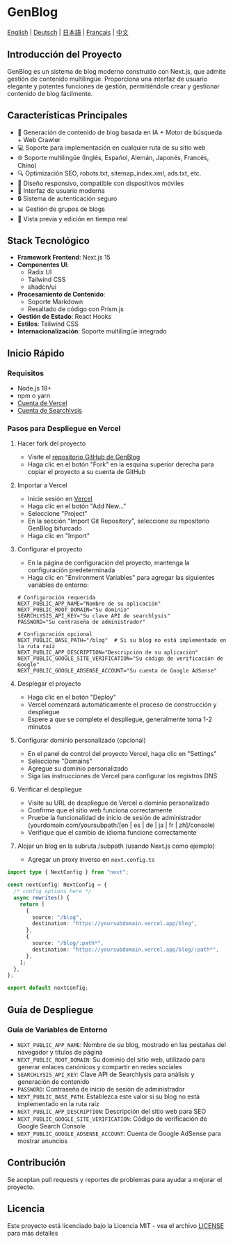 # GenBlog

[English](../README.md) | [Deutsch](README-de.md) | [日本語](README-ja.md) | [Français](README-fr.md) | [中文](README-zh.md)

## Introducción del Proyecto

GenBlog es un sistema de blog moderno construido con Next.js, que admite gestión de contenido multilingüe. Proporciona una interfaz de usuario elegante y potentes funciones de gestión, permitiéndole crear y gestionar contenido de blog fácilmente.

## Características Principales

- 📝 Generación de contenido de blog basada en IA + Motor de búsqueda + Web Crawler
- 💻 Soporte para implementación en cualquier ruta de su sitio web
- 🌐 Soporte multilingüe (Inglés, Español, Alemán, Japonés, Francés, Chino)
- 🔍 Optimización SEO, robots.txt, sitemap_index.xml, ads.txt, etc.
- 📱 Diseño responsivo, compatible con dispositivos móviles
- 🎨 Interfaz de usuario moderna
- 🔒 Sistema de autenticación seguro
- 📊 Gestión de grupos de blogs
- 🔄 Vista previa y edición en tiempo real

## Stack Tecnológico

- **Framework Frontend**: Next.js 15
- **Componentes UI**:
  - Radix UI
  - Tailwind CSS
  - shadcn/ui
- **Procesamiento de Contenido**:
  - Soporte Markdown
  - Resaltado de código con Prism.js
- **Gestión de Estado**: React Hooks
- **Estilos**: Tailwind CSS
- **Internacionalización**: Soporte multilingüe integrado

## Inicio Rápido

### Requisitos

- Node.js 18+
- npm o yarn
- [Cuenta de Vercel](https://vercel.com)
- [Cuenta de Searchlysis](https://searchlysis.com)

### Pasos para Despliegue en Vercel

1. Hacer fork del proyecto

   - Visite el [repositorio GitHub de GenBlog](https://github.com/nohsueh/genblog)
   - Haga clic en el botón "Fork" en la esquina superior derecha para copiar el proyecto a su cuenta de GitHub

2. Importar a Vercel

   - Inicie sesión en [Vercel](https://vercel.com)
   - Haga clic en el botón "Add New..."
   - Seleccione "Project"
   - En la sección "Import Git Repository", seleccione su repositorio GenBlog bifurcado
   - Haga clic en "Import"

3. Configurar el proyecto

   - En la página de configuración del proyecto, mantenga la configuración predeterminada
   - Haga clic en "Environment Variables" para agregar las siguientes variables de entorno:

   ```env
   # Configuración requerida
   NEXT_PUBLIC_APP_NAME="Nombre de su aplicación"
   NEXT_PUBLIC_ROOT_DOMAIN="Su dominio"
   SEARCHLYSIS_API_KEY="Su clave API de searchlysis"
   PASSWORD="Su contraseña de administrador"

   # Configuración opcional
   NEXT_PUBLIC_BASE_PATH="/blog"  # Si su blog no está implementado en la ruta raíz
   NEXT_PUBLIC_APP_DESCRIPTION="Descripción de su aplicación"
   NEXT_PUBLIC_GOOGLE_SITE_VERIFICATION="Su código de verificación de Google"
   NEXT_PUBLIC_GOOGLE_ADSENSE_ACCOUNT="Su cuenta de Google AdSense"
   ```

4. Desplegar el proyecto

   - Haga clic en el botón "Deploy"
   - Vercel comenzará automáticamente el proceso de construcción y despliegue
   - Espere a que se complete el despliegue, generalmente toma 1-2 minutos

5. Configurar dominio personalizado (opcional)

   - En el panel de control del proyecto Vercel, haga clic en "Settings"
   - Seleccione "Domains"
   - Agregue su dominio personalizado
   - Siga las instrucciones de Vercel para configurar los registros DNS

6. Verificar el despliegue

   - Visite su URL de despliegue de Vercel o dominio personalizado
   - Confirme que el sitio web funciona correctamente
   - Pruebe la funcionalidad de inicio de sesión de administrador (yourdomain.com/yoursubpath/[en | es | de | ja | fr | zh]/console)
   - Verifique que el cambio de idioma funcione correctamente

7. Alojar un blog en la subruta /subpath (usando Next.js como ejemplo)
   - Agregar un proxy inverso en `next.config.ts`

```ts next.config.ts
import type { NextConfig } from "next";

const nextConfig: NextConfig = {
  /* config options here */
  async rewrites() {
    return [
      {
        source: "/blog",
        destination: "https://yoursubdomain.vercel.app/blog",
      },
      {
        source: "/blog/:path*",
        destination: "https://yoursubdomain.vercel.app/blog/:path*",
      },
    ];
  },
};

export default nextConfig;
```

## Guía de Despliegue

### Guía de Variables de Entorno

- `NEXT_PUBLIC_APP_NAME`: Nombre de su blog, mostrado en las pestañas del navegador y títulos de página
- `NEXT_PUBLIC_ROOT_DOMAIN`: Su dominio del sitio web, utilizado para generar enlaces canónicos y compartir en redes sociales
- `SEARCHLYSIS_API_KEY`: Clave API de Searchlysis para análisis y generación de contenido
- `PASSWORD`: Contraseña de inicio de sesión de administrador
- `NEXT_PUBLIC_BASE_PATH`: Establezca este valor si su blog no está implementado en la ruta raíz
- `NEXT_PUBLIC_APP_DESCRIPTION`: Descripción del sitio web para SEO
- `NEXT_PUBLIC_GOOGLE_SITE_VERIFICATION`: Código de verificación de Google Search Console
- `NEXT_PUBLIC_GOOGLE_ADSENSE_ACCOUNT`: Cuenta de Google AdSense para mostrar anuncios

## Contribución

Se aceptan pull requests y reportes de problemas para ayudar a mejorar el proyecto.

## Licencia

Este proyecto está licenciado bajo la Licencia MIT - vea el archivo [LICENSE](../LICENSE) para más detalles

